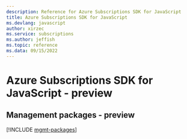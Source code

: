 ```yaml
---
description: Reference for Azure Subscriptions SDK for JavaScript
title: Azure Subscriptions SDK for JavaScript
ms.devlang: javascript
author: xirzec
ms.service: subscriptions
ms.author: jeffish
ms.topic: reference
ms.data: 09/15/2022
---
```

# Azure Subscriptions SDK for JavaScript - preview

## Management packages - preview
[!INCLUDE [mgmt-packages](subscriptions-mgmt-index.md)]
